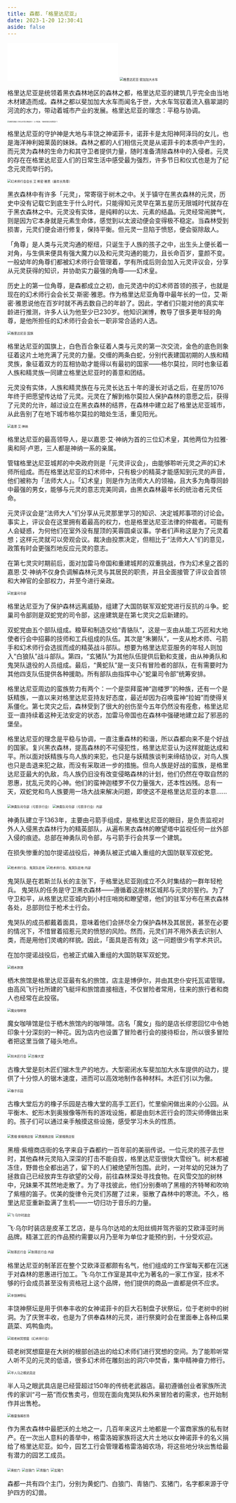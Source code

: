 ```yaml
---
title: 森都.「格里达尼亚」
date: 2023-1-20 12:30:41
aside: false
---
```


<iframe frameborder="no" border="0" marginwidth="0" marginheight="0" width=50% height=86 src="//music.163.com/outchain/player?type=2&id=28409324&auto=1&height=66"></iframe>

<img src="异世相遇/异世旅志/森都/格里达尼亚.png" alt="格里达尼亚 斐加加大水车" style="zoom:50%;" />

格里达尼亚是统领着黑衣森林地区的森林之都，格里达尼亚的建筑几乎完全由当地木材建造而成。森林之都以斐加加大水车而闻名于世，大水车驾驭着流入翡翠湖的河流的水力，带动着城市产业的发展。格里达尼亚的理念：平稳与协调。



<img src="异世相遇/异世旅志/双蛇党海报  大地与丰饶之神诺菲卡.jpg" alt="双蛇党海报  大地与丰饶之神诺菲卡（上书信条：“森林的意志给我指引”）" style="zoom:25%;" />

格里达尼亚的守护神是大地与丰饶之神诺菲卡，诺菲卡是太阳神阿泽玛的女儿，也是海洋神利姆莱茵的妹妹。森林之都的人们相信元灵是从诺菲卡的本质中产生的，而元灵为森林的生命力和其守卫者提供力量，随时准备清除森林中的入侵者。元灵的存在在格里达尼亚人们的日常生活中感受最为强烈，许多节日和仪式也是为了纪念元灵而举行的。



<img src="异世相遇/异世旅志/森都/幻术师行会会长 艾·斯密·雅恩（最年长角尊）.png" alt="幻术师行会会长 艾·斯密·雅恩（最年长角尊）" style="zoom:50%;" />

黑衣森林中有许多「元灵」，常寄宿于树木之中。关于镇守在黑衣森林的元灵，历史中没有记载它到底生于什么时代，只能得知元灵早在第五星历无限城时代就存在于黑衣森林之中。元灵没有实体，是纯粹的以太、元素的结晶。元灵经常闹脾气，则是因为它本身就是元素生命体，感觉到以太波动便会变得极不稳定。当森林受到损害，元灵们便会进行修复，保持平衡。但元灵一旦陷于愤怒，便会驱除敌人。

「角尊」是人类与元灵沟通的枢纽，只诞生于人族的孩子之中，出生头上便长着一对角，与生俱来便具有强大魔力以及和元灵沟通的能力，且长命百岁，童颜不变。一般幼年的角尊们都被幻术师行会管理着，学有所成后则会加入元灵评议会，分享从元灵获得的知识，并协助实力最强的角尊——幻术皇。

历史上的第一位角尊，是森都成立之初，由元灵选中的幻术师首领的孩子，也就是现在的幻术师行会会长艾·斯密·雅恩。作为格里达尼亚角尊中最年长的一位，艾·斯密·雅恩说他在百岁时就不再去数自己的年龄了。因此，学者们只能对他的真实年龄进行推测，许多人认为他至少已230岁。他知识渊博，教导了很多更年轻的角尊，是他所担任的幻术师行会会长一职非常合适的人选。



<img src="异世相遇/异世旅志/森都/格里达尼亚 国旗.png" alt="格里达尼亚 国旗" style="zoom:50%;" />

格里达尼亚的国旗上，白色百合象征着人类与元灵的第一次交流，金色的底色则象征着这片土地充满了元灵的力量。交缠的两条白蛇，分别代表建国初期的人族和精灵族，象征着双方的互相协助才能得以有最初的国家——格尔莫拉，同时也象征着人族和精灵族一同建立格里达尼亚时的善意和团结。

元灵没有实体，人族和精灵族在与元灵长达五十年的漫长对话之后，在星历1076年终于把愿望传达给了元灵。元灵在了解到格尔莫拉人保护森林的意愿之后，获得了元灵的允许，越过设立在黑衣森林的结界，在森林中建立起了格里达尼亚城市，从此告别了在地下城市格尔莫拉的暗处生活，重见阳光。



<img src="异世相遇/异世旅志/森都/嘉恩·艾·神纳.png" alt="嘉恩·艾·神纳" style="zoom:50%;" />

格里达尼亚的最高领导人，是以嘉恩·艾·神纳为首的三位幻术皇，其他两位为拉雅·奥和阿·卢恩，三人都是神纳一系的亲属。

管辖格里达尼亚城邦的中央政府则是「元灵评议会」，由能够聆听元灵之声的幻术师所组成。而在格里达尼亚的幻术师中，只有极少的精英才能感知到元灵的声音，他们被称为「法师大人」。「幻术皇」则是作为法师大人的领袖，且大多为角尊同龄中最强的男女，能够与元灵的意志完美同调，由黑衣森林最年长的统治者元灵任命。

元灵评议会是“法师大人”们分享从元灵那里学习的知识、决定城邦事项的讨论会。事实上，评议会在这里拥有着最高的权力，也是格里达尼亚法律的仲裁者。可能有人会疑惑，为何他们在室外没有屋顶的芙蓉圆桌议事。学者们声称这是为了元灵着想；这样元灵就可以旁观会议。裁决由投票决定，但相比于“法师大人”们的意见，政策有时会更强烈地反应元灵的意志。

在第七灵灾时期前后，面对加雷马帝国和重建城邦的双重挑战，作为幻术皇之首的嘉恩·艾·神纳不仅身负调解森林元灵与其居民的职责，并且全面接管了评议会首领和大神官的全部权力，并至今进行亲政。



<img src="异世相遇/异世旅志/森都/蛇巢司令部.png" alt="蛇巢司令部" style="zoom:50%;" />

格里达尼亚为了保护森林远离威胁，组建了大国防联军双蛇党进行反抗的斗争。蛇巢司令部则是双蛇党的司令部，这座建筑是在第七灵灾之后新建的。

双蛇党由五个部队组成。粮草和制造交给“青貉队”，这是一支由从能工巧匠和大地使者行会中招募的技师和工兵组成的队伍。其次是“朱獭队”，一支从枪术师、弓箭手和幻术师行会选拔而成的精英战斗部队。想要为格里达尼亚服务的年轻人则加入“白狼队”战斗部队。第四，“玄猪队”为其他队伍提供后勤和支援，由从神勇队和鬼哭队退役的人员组成。最后，“黄蛇队”是一支只有冒险者的部队，在有需要时为其他四支队伍提供各种援助。所有部队由指挥中心“蛇巢司令部”统筹安排。

格里达尼亚周边的蛮族势力有两个：一个是崇拜蛮神“迦楼罗”的种族，还有一个是妖精族，一直以来对格里达尼亚持友好态度，最近却因为召唤蛮神“拉姆”而使得关系僵化。第七灵灾之后，森林受到了很大的创伤至今五年仍然没有痊愈，格里达尼亚一直持续着这种无法安定的状态，加雷马帝国也在森林中强硬地建立起了邪恶的堡垒。

格里达尼亚的理念是平稳与协调，一直注重森林的和谐，所以森都向来不是个好战的国家。复兴黑衣森林，提高森林的不可侵犯性，格里达尼亚认为这样就能达成和平。所以面对妖精族与鸟人族的来犯，也只是与妖精族谈判来缔结协议，对鸟人族也只是击退来犯之敌，而没有采取进一步的措施。但鸟人族是好战的蛮族，是格里达尼亚最大的仇敌，鸟人族仍旧没有改变侵略森林的计划，他们仍然在夺取自然的恩惠，扰乱元灵的心神。他们的蛮神迦楼罗不仅力量强大，还本性凶残。总有一天，双蛇党和鸟人族要用一场大战来解决问题，即使这不是格里达尼亚的本意......



<img src="异世相遇/异世旅志/森都/神勇队司令部（弓箭手行会）.png" alt="神勇队司令部（弓箭手行会）" style="zoom:50%;" />

<img src="异世相遇/异世旅志/森都/神勇队司令部（弓箭手行会）内部.png" alt="神勇队司令部（弓箭手行会）内部" style="zoom:50%;" />

神勇队建立于1363年，主要由弓箭手组成，是格里达尼亚的眼目，是负责监视对外人入侵黑衣森林行为的精英部队，从遍布黑衣森林的瞭望塔中监视任何一丝外部入侵的痕迹。总部在神勇队司令部，与弓箭手行会共享一个建筑。

在损失惨重的加尔提诺战役后，神勇队被正式编入重组的大国防联军双蛇党。



<img src="异世相遇/异世旅志/森都/枪术师行会、鬼哭队驻地.png" alt="枪术师行会、鬼哭队驻地" style="zoom:50%;" />

<img src="异世相遇/异世旅志/森都/枪术师行会、鬼哭队驻地 内部.png" alt="枪术师行会、鬼哭队驻地 内部" style="zoom:50%;" />

鬼哭队是在若斯兰队长的主张下，于格里达尼亚刚成立不久时集结的一群年轻枪兵。 鬼哭队的任务是守卫黑衣森林——遵循着这座林区城邦与元灵的誓约。为了守卫和平，从格里达尼亚城内到小村庄哨岗和瞭望塔，他们的驻军分布在黑衣森林各处，总部则位于枪术士行会。

鬼哭队的成员都戴着面具，意味着他们会拼尽全力保护森林及其居民，甚至在必要的情况下，不惜冒着招惹元灵的愤怒的风险。然而，元灵们并不用外表去识别人类，而是用他们灵魂的样貌。因此，「面具是否有效」这一问题很少有学术共识。

在加尔提诺战役后，也被正式编入重组的大国防联军双蛇党。



<img src="异世相遇/异世旅志/森都/栖木旅馆.png" alt="栖木旅馆" style="zoom:50%;" />

栖木旅馆是格里达尼亚最有名的旅馆，店主是博伊尔，并由其忠仆安托瓦诺管理。由高风飞行社所建的飞艇坪和旅馆直接相连，不仅冒险者常用，往来的旅行者和商人也经常在此投宿。



<img src="异世相遇/异世旅志/森都/魔女咖啡馆.png" alt="魔女咖啡馆" style="zoom:50%;" />

魔女咖啡馆是位于栖木旅馆内的咖啡馆。店名「魔女」指的是店长缪恩回忆中令她印象十分深刻的一种花。因为店内也设置了冒险者行会的接待柜台，所以很多冒险者把这里当做了碰头地点。



<img src="异世相遇/异世旅志/森都/刻木匠行会.png" alt="刻木匠行会" style="zoom:50%;" />

<img src="异世相遇/异世旅志/森都/古橡大堂.png" alt="古橡大堂" style="zoom:50%;" />

古橡大堂是刻木匠们锯木生产的地方。大型密闭水车斐加加大水车提供的动力，提供了十分惊人的锯木速度，进而可以高效地制作各种材料。木匠们引以为傲。



<img src="异世相遇/异世旅志/森都/橡子乐园.png" alt="橡子乐园" style="zoom:50%;" />

古橡大堂后方的橡子乐园是古橡大堂的高手工匠们，忙里偷闲做出来的小公园。从平衡木、蛇形木到奥猴像等所有的游戏设施，都是由刻木匠行会的顶尖师傅做出来的。孩子们可以通过亲手触摸这些设施，感受学习木头的性质。



<img src="异世相遇/异世旅志/森都/黑檀·紫檀商店街.png" alt="黑檀·紫檀商店街" style="zoom:50%;" />

<img src="异世相遇/异世旅志/森都/黑檀商店街.png" alt="黑檀商店街" style="zoom:50%;" />

<img src="异世相遇/异世旅志/森都/紫檀商店街.png" alt="紫檀商店街" style="zoom:50%;" />

黑檀·紫檀商店街的名字来自于森都约一百年前的美丽传说。一位元灵的孩子去世时，其他森林元灵陷入深深的打击不能自拔，格里达尼亚很快大雪纷飞。树木都被冻住，野兽也全都出逃了，留下的人们被绝望所包围。此时，一对年幼的兄妹为了拯救自己已经放弃生存欲望的父母，前往森林深处寻找食物。在风雪交加的树林中，兄妹果不其然地走散了。为了寻找彼此，他们分别奏响了黑檀的齐特琴和吹响了紫檀的笛子。优美的旋律令元灵们苏醒了过来，驱散了森林中的寒流。不久，格里达尼亚重新盈满了生机——一切归功于音乐的力量。



<img src="异世相遇/异世旅志/森都/飞·乌尔时装店.png" alt="飞·乌尔时装店" style="zoom:50%;" />

飞·乌尔时装店是皮革工艺店，是与乌尔达哈的太阳丝绸并驾齐驱的艾欧泽亚时尚品牌。精湛工匠的作品预约需要以月乃至年为单位才能预约到，十分受欢迎。



<img src="异世相遇/异世旅志/森都/制革匠行会.png" alt="制革匠行会" style="zoom:50%;" />

<img src="异世相遇/异世旅志/森都/制革匠行会 内部.png" alt="制革匠行会 内部" style="zoom:50%;" />

格里达尼亚的制革匠在整个艾欧泽亚都颇有名气，他们组成的工作室每天都在沉迷于对森林的恩惠进行加工。飞·乌尔工作室是其中尤为著名的一家工作室，技术不够的行会成员甚至没有资格冠上这个品牌，他们提供的商品一直都是供不应求。



<img src="异世相遇/异世旅志/森都/丰饶神祭坛.png" alt="丰饶神祭坛" style="zoom:50%;" />

丰饶神祭坛是用于供奉丰收的女神诺菲卡的巨大石制盘子状祭坛，位于老树中的树洞。为了庆贺丰收，也是为了供奉森林的元灵，进行祭奠时会在里面奉上各种瓜果蔬菜、鸡鸭鱼肉。



<img src="异世相遇/异世旅志/森都/硕老树冥想窟.png" alt="硕老树冥想窟（幻术师行会）" style="zoom:50%;" />

硕老树冥想窟是在大树的根部创造出的给幻术师们进行冥想的空间。为了能聆听常人听不见的元灵的低语，很多幻术师在雕刻出的洞穴中焚香，集中精神奋力修行。



<img src="异世相遇/异世旅志/森都/半人马之眼武具店.png" alt="半人马之眼武具店" style="zoom:50%;" />

半人马之眼武具店是已经营超过150年的传统老武器店。最初遵循创业者家族所流传的家训“弓一筋”而仅售卖弓，但现在面向鬼哭队和外来冒险者的需求，也开始制作并出售枪。



<img src="异世相遇/异世旅志/森都/格雷洛姆农场.png" alt="格雷洛姆农场" style="zoom:50%;" />

作为黑衣森林中最肥沃的土地之一，几百年来这片土地都是一个富商家族的私有财产。在一次出人意料的善举中，格雷洛姆家族将这大片土地以女神诺菲卡的名义捐给了格里达尼亚。如今，园艺工行会管理着格雷洛姆农场，将这些地分块出售给最有潜力的园艺工成员。



<img src="异世相遇/异世旅志/森都/黄蛇门.png" alt="黄蛇门" style="zoom:50%;" />

<img src="异世相遇/异世旅志/森都/白狼门.png" alt="白狼门" style="zoom:50%;" />

<img src="异世相遇/异世旅志/森都/青貉门.png" alt="青貉门" style="zoom:50%;" />

<img src="异世相遇/异世旅志/森都/玄猪门.png" alt="玄猪门" style="zoom:50%;" />

森都一共有四个主门，分别为黄蛇门、白狼门、青貉门、玄猪门，名字都来源于守护四方的幻兽。



